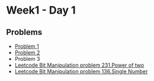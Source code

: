 # Week1 - Day 1

## Problems
- [Problem 1](https://github.com/amirkhan1092/PIPTP-Prep-2025/blob/main/Week1/Day1/solution1.md)
- [Problem 2](https://github.com/amirkhan1092/PIPTP-Prep-2025/blob/main/Week1/Day1/solution2.md)
- Problem 3
- [Leetcode Bit Manipulation problem 231.Power of two](https://github.com/Gauri-Singh-CS-And-Engineering/PostImmersion2025-PIPTP-Prep-2025/blob/main/Week1/Day1/231.%20Power%20of%20two)
- [Leetcode Bit Manipulation problem 136.Single Number](https://github.com/Gauri-Singh-CS-And-Engineering/PostImmersion2025-PIPTP-Prep-2025/blob/main/Week1/Day1/136.%20Single%20Number)

